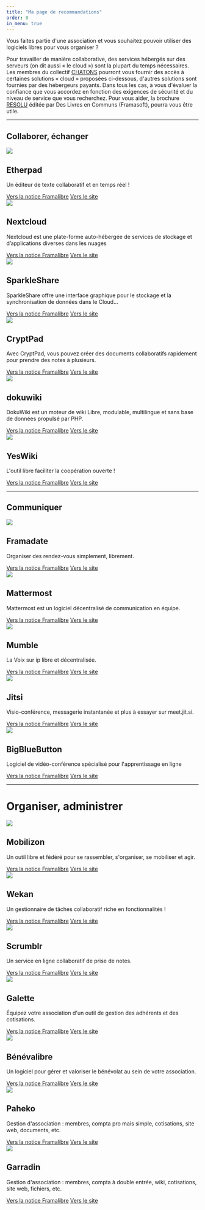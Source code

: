 ```yaml
---
title: "Ma page de recommandations"
order: 0
in_menu: true
---
```

Vous faites partie d'une association et vous souhaitez pouvoir utiliser des logiciels libres pour vous organiser ?

Pour travailler de manière collaborative, des services hébergés sur des serveurs (on dit aussi « le cloud ») sont la plupart du temps nécessaires. Les membres du collectif [CHATONS](https://chatons.org) pourront vous fournir des accès à certaines solutions « cloud » proposées ci-dessous, d'autres solutions sont fournies par des hébergeurs payants. Dans tous les cas, à vous d'évaluer la confiance que vous accordez en fonction des exigences de sécurité et du niveau de service que vous recherchez. Pour vous aider, la brochure [RESOLU](https://deslivresencommuns.org/post/resolu/) éditée par Des Livres en Communs (Framasoft), pourra vous être utile.

<hr/>

## Collaborer, échanger


  <article class="framalibre-notice">
    <div>
      <img src="https://beta.framalibre.org/images/logo/Etherpad.png">
    </div>
    <div>
      <h2>Etherpad</h2>
      <p>Un éditeur de texte collaboratif et en temps réel !</p>
      <div>
        <a href="https://beta.framalibre.org/notices/etherpad.html">Vers la notice Framalibre</a>
        <a href="http://etherpad.org/">Vers le site</a>
      </div>
    </div>
  </article>


  <article class="framalibre-notice">
    <div>
      <img src="https://beta.framalibre.org/images/logo/Nextcloud.png">
    </div>
    <div>
      <h2>Nextcloud</h2>
      <p>Nextcloud est une plate-forme auto-hébergée de services de stockage et d’applications diverses dans les nuages</p>
      <div>
        <a href="https://beta.framalibre.org/notices/nextcloud.html">Vers la notice Framalibre</a>
        <a href="https://nextcloud.com/">Vers le site</a>
      </div>
    </div>
  </article> 


  <article class="framalibre-notice">
    <div>
      <img src="https://beta.framalibre.org/images/logo/SparkleShare.png">
    </div>
    <div>
      <h2>SparkleShare</h2>
      <p>SparkleShare offre une interface graphique pour le stockage et la synchronisation de données dans le Cloud...</p>
      <div>
        <a href="https://beta.framalibre.org/notices/sparkleshare.html">Vers la notice Framalibre</a>
        <a href="http://sparkleshare.org/">Vers le site</a>
      </div>
    </div>
  </article>


  <article class="framalibre-notice">
    <div>
      <img src="https://beta.framalibre.org/images/logo/CryptPad.png">
    </div>
    <div>
      <h2>CryptPad</h2>
      <p>Avec CryptPad, vous pouvez créer des documents collaboratifs rapidement pour prendre des notes à plusieurs.</p>
      <div>
        <a href="https://beta.framalibre.org/notices/cryptpad.html">Vers la notice Framalibre</a>
        <a href="https://cryptpad.fr">Vers le site</a>
      </div>
    </div>
  </article>



  <article class="framalibre-notice">
    <div>
      <img src="https://beta.framalibre.org/images/logo/dokuwiki.png">
    </div>
    <div>
      <h2>dokuwiki</h2>
      <p>DokuWiki est un moteur de wiki Libre, modulable, multilingue et sans base de données propulsé par PHP.</p>
      <div>
        <a href="https://beta.framalibre.org/notices/dokuwiki.html">Vers la notice Framalibre</a>
        <a href="https://www.dokuwiki.org/dokuwiki">Vers le site</a>
      </div>
    </div>
  </article>



  <article class="framalibre-notice">
    <div>
      <img src="https://beta.framalibre.org/images/logo/YesWiki.png">
    </div>
    <div>
      <h2>YesWiki</h2>
      <p>L'outil libre faciliter la coopération ouverte !</p>
      <div>
        <a href="https://beta.framalibre.org/notices/yeswiki.html">Vers la notice Framalibre</a>
        <a href="https://yeswiki.net">Vers le site</a>
      </div>
    </div>
  </article>

  <hr />

## Communiquer
  

  <article class="framalibre-notice">
    <div>
      <img src="https://beta.framalibre.org/images/logo/Framadate.png">
    </div>
    <div>
      <h2>Framadate</h2>
      <p>Organiser des rendez-vous simplement, librement.</p>
      <div>
        <a href="https://beta.framalibre.org/notices/framadate.html">Vers la notice Framalibre</a>
        <a href="https://framadate.org/">Vers le site</a>
      </div>
    </div>
  </article>


  <article class="framalibre-notice">
    <div>
      <img src="https://beta.framalibre.org/images/logo/Mattermost.png">
    </div>
    <div>
      <h2>Mattermost</h2>
      <p>Mattermost est un logiciel décentralisé de communication en équipe.</p>
      <div>
        <a href="https://beta.framalibre.org/notices/mattermost.html">Vers la notice Framalibre</a>
        <a href="https://www.mattermost.org/">Vers le site</a>
      </div>
    </div>
  </article>


  <article class="framalibre-notice">
    <div>
      <img src="https://beta.framalibre.org/images/logo/Mumble.png">
    </div>
    <div>
      <h2>Mumble</h2>
      <p>La Voix sur ip libre et décentralisée.</p>
      <div>
        <a href="https://beta.framalibre.org/notices/mumble.html">Vers la notice Framalibre</a>
        <a href="https://wiki.mumble.info/wiki/Main_Page">Vers le site</a>
      </div>
    </div>
  </article>


  <article class="framalibre-notice">
    <div>
      <img src="https://beta.framalibre.org/images/logo/Jitsi.png">
    </div>
    <div>
      <h2>Jitsi</h2>
      <p>Visio-conférence, messagerie instantanée et plus à essayer sur meet.jit.si.</p>
      <div>
        <a href="https://beta.framalibre.org/notices/jitsi.html">Vers la notice Framalibre</a>
        <a href="https://jitsi.org/">Vers le site</a>
      </div>
    </div>
  </article>


  <article class="framalibre-notice">
    <div>
      <img src="https://beta.framalibre.org/images/logo/BigBlueButton.png">
    </div>
    <div>
      <h2>BigBlueButton</h2>
      <p>Logiciel de vidéo-conférence spécialisé pour l'apprentissage en ligne</p>
      <div>
        <a href="https://beta.framalibre.org/notices/bigbluebutton.html">Vers la notice Framalibre</a>
        <a href="https://bigbluebutton.org/">Vers le site</a>
      </div>
    </div>
  </article>

<hr />

# Organiser, administrer


  <article class="framalibre-notice">
    <div>
      <img src="https://beta.framalibre.org/images/logo/Mobilizon.png">
    </div>
    <div>
      <h2>Mobilizon</h2>
      <p>Un outil libre et fédéré pour se rassembler, s'organiser, se mobiliser et agir.</p>
      <div>
        <a href="https://beta.framalibre.org/notices/mobilizon.html">Vers la notice Framalibre</a>
        <a href="https://joinmobilizon.org/fr/">Vers le site</a>
      </div>
    </div>
  </article>


  <article class="framalibre-notice">
    <div>
      <img src="https://beta.framalibre.org/images/logo/Wekan.png">
    </div>
    <div>
      <h2>Wekan</h2>
      <p>Un gestionnaire de tâches collaboratif riche en fonctionnalités !</p>
      <div>
        <a href="https://beta.framalibre.org/notices/wekan.html">Vers la notice Framalibre</a>
        <a href="https://wekan.github.io/">Vers le site</a>
      </div>
    </div>
  </article>


  <article class="framalibre-notice">
    <div>
      <img src="https://beta.framalibre.org/images/logo/Scrumblr.png">
    </div>
    <div>
      <h2>Scrumblr</h2>
      <p>Un service en ligne collaboratif de prise de notes.</p>
      <div>
        <a href="https://beta.framalibre.org/notices/scrumblr.html">Vers la notice Framalibre</a>
        <a href="https://github.com/aliasaria/scrumblr">Vers le site</a>
      </div>
    </div>
  </article>
  

  <article class="framalibre-notice">
    <div>
      <img src="https://beta.framalibre.org/images/logo/Galette.png">
    </div>
    <div>
      <h2>Galette</h2>
      <p>Équipez votre association d'un outil de gestion des adhérents et des cotisations.</p>
      <div>
        <a href="https://beta.framalibre.org/notices/galette.html">Vers la notice Framalibre</a>
        <a href="http://galette.eu">Vers le site</a>
      </div>
    </div>
  </article>


  <article class="framalibre-notice">
    <div>
      <img src="https://beta.framalibre.org/images/logo/B%C3%A9n%C3%A9valibre.png">
    </div>
    <div>
      <h2>Bénévalibre</h2>
      <p>Un logiciel pour gérer et valoriser le bénévolat au sein de votre association.</p>
      <div>
        <a href="https://beta.framalibre.org/notices/b%C3%A9n%C3%A9valibre.html">Vers la notice Framalibre</a>
        <a href="https://benevalibre.org/">Vers le site</a>
      </div>
    </div>
  </article>


  <article class="framalibre-notice">
    <div>
      <img src="https://beta.framalibre.org/images/logo/Paheko.png">
    </div>
    <div>
      <h2>Paheko</h2>
      <p>Gestion d'association : membres, compta pro mais simple, cotisations, site web, documents, etc.</p>
      <div>
        <a href="https://beta.framalibre.org/notices/paheko.html">Vers la notice Framalibre</a>
        <a href="https://paheko.cloud/">Vers le site</a>
      </div>
    </div>
  </article>
  

  <article class="framalibre-notice">
    <div>
      <img src="https://beta.framalibre.org/images/logo/Garradin.png">
    </div>
    <div>
      <h2>Garradin</h2>
      <p>Gestion d'association : membres, compta à double entrée, wiki, cotisations, site web, fichiers, etc.</p>
      <div>
        <a href="https://beta.framalibre.org/notices/garradin.html">Vers la notice Framalibre</a>
        <a href="http://garradin.eu/">Vers le site</a>
      </div>
    </div>
  </article> 
